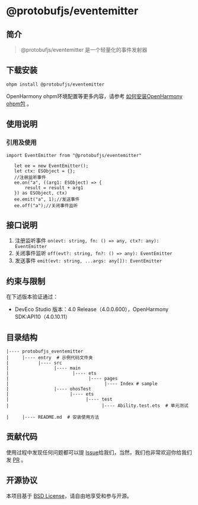 # @protobufjs/eventemitter

## 简介
> @protobufjs/eventemitter 是一个轻量化的事件发射器

## 下载安装
```shell
ohpm install @protobufjs/eventemitter
```
OpenHarmony ohpm环境配置等更多内容，请参考 [如何安装OpenHarmony ohpm包](https://gitee.com/openharmony-tpc/docs/blob/master/OpenHarmony_har_usage.md) 。

## 使用说明

### 引用及使用
```
import EventEmitter from "@protobufjs/eventemitter"

   let ee = new EventEmitter();
   let ctx: ESObject = {};
   //注册监听事件
   ee.on("a", ((arg1: ESObject) => {
       result = result + arg1
   }) as ESObject, ctx)
   ee.emit("a", 1);//发送事件
   ee.off("a");//关闭事件监听
```

## 接口说明
1. 注册监听事件
   `on(evt: string, fn: () => any, ctx?: any): EventEmitter`
2. 关闭事件监听
   `off(evt?: string, fn?: () => any): EventEmitter`
3. 发送事件
   `emit(evt: string, ...args: any[]): EventEmitter`
## 约束与限制
在下述版本验证通过：

- DevEco Studio 版本：4.0 Release（4.0.0.600），OpenHarmony SDK:API10（4.0.10.11）

## 目录结构
````
|---- protobufjs_eventemitter
|     |---- entry  # 示例代码文件夹
|           |---- src
|                 |---- main
|                        |---- ets
|                              |---- pages
|                                    |---- Index # sample
|                 |---- ohosTest
|                       |---- ets
|                             |---- test
|                                   |---- Ability.test.ets  # 单元测试

|     |---- README.md  # 安装使用方法                    
````

## 贡献代码
使用过程中发现任何问题都可以提 [Issue](https://gitee.com/openharmony-tpc/openharmony_tpc_samples/issues)给我们，当然，我们也非常欢迎你给我们发 [PR](https://gitee.com/openharmony-tpc/openharmony_tpc_samples/pulls) 。

## 开源协议
本项目基于 [BSD License](https://gitee.com/openharmony-tpc/openharmony_tpc_samples/blob/master/protobufjs_eventemitter/LICENSE)，请自由地享受和参与开源。

